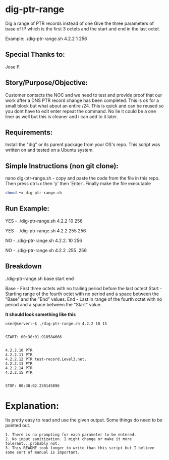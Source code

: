 # dig-ptr-range
Dig a range of PTR records  instead of one 
Give the three parameters of base of IP which is the first 3 octets and the start and end in the last octet. 

Example: ./dig-ptr-range.sh 4.2.2 1 256

## Special Thanks to:
Jose P.

## Story/Purpose/Objective:
Customer contacts the NOC and we need to test and provide proof that our work after a DNS PTR record change has been completed. This is ok for a small block but what about an entire /24. This is quick and can be reused so you dont have to edit enter repeat the command. No lie it could be a one liner as well but this is cleaner and i can add to it later. 

## Requirements:

Install the "dig" or its parent package from your OS's repo. This script was written on and tested on a Ubuntu system.

## Simple Instructions (non git clone):
nano dig-ptr-range.sh - copy and paste the code from the file in this repo. Then press ctrl+x then ‘y’ then ‘Enter’. Finally make the file executable 
```sh
chmod +x dig-ptr-range.sh
```
## Run Example: 

YES - ./dig-ptr-range.sh 4.2.2 10 256

YES - ./dig-ptr-range.sh 4.2.2 255 256

NO - ./dig-ptr-range.sh 4.2.2. 10 256

NO - ./dig-ptr-range.sh 4.2.2 .255 .256

## Breakdown
./dig-ptr-range.sh base start end

Base - First three octets with no trailing period before the last octect
Start - Starting range of the fourth octet with no period and a space between the "Base" and the "End" values.
End - Last in range of the fourth octet with no period and a space between the "Start" value.

**It should look something like this**
```
user@server:~$ ./dig-ptr-range.sh 4.2.2 10 15


START: 00:38:01.918584666


4.2.2.10 PTR
4.2.2.11 PTR
4.2.2.12 PTR test-record.Level3.net.
4.2.2.13 PTR
4.2.2.14 PTR
4.2.2.15 PTR


STOP: 00:38:02.230145896
```
# Explanation:

Its pretty easy to read and use the given output. Some things do need to be pointed out. 

	1. There is no prompting for each parameter to be entered. 
	2. No input sanitization. I might change or make it more tolerant...probably not. 
	3. This README took longer to write than this script but I believe some sort of manual is important. 
